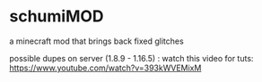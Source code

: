 # schumiMOD
a minecraft mod that brings back fixed glitches


possible dupes on server (1.8.9 - 1.16.5) :
watch this video for tuts: 
https://www.youtube.com/watch?v=393kWVEMixM

